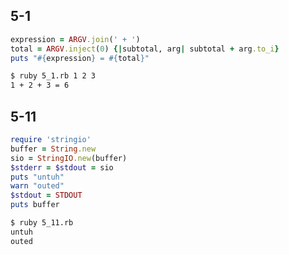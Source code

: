 ## 5-1

```ruby
expression = ARGV.join(' + ')
total = ARGV.inject(0) {|subtotal, arg| subtotal + arg.to_i}
puts "#{expression} = #{total}"
```

```sh
$ ruby 5_1.rb 1 2 3
1 + 2 + 3 = 6
```

## 5-11

```ruby
require 'stringio'
buffer = String.new
sio = StringIO.new(buffer)
$stderr = $stdout = sio
puts "untuh"
warn "outed"
$stdout = STDOUT
puts buffer
```

```sh
$ ruby 5_11.rb
untuh
outed
```
